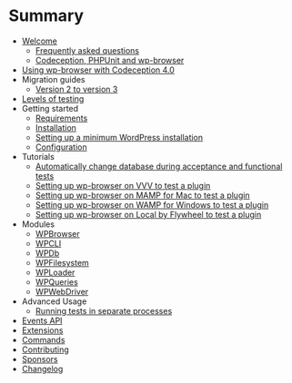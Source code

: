 # Summary	

* [Welcome](welcome.md)	
    * [Frequently asked questions](faq.md)	
    * [Codeception, PHPUnit and wp-browser](codeception-phpunit-and-wpbrowser.md)	
* [Using wp-browser with Codeception 4.0](codeception-4-suport.md)
* Migration guides
    * [Version 2 to version 3](migration/from-version-2-to-version-3.md)
* [Levels of testing](levels-of-testing.md)	
* Getting started	
    * [Requirements](requirements.md)	
    * [Installation](installation.md)	
    * [Setting up a minimum WordPress installation](setting-up-minimum-wordpress-installation.md)	
    * [Configuration](configuration.md)	
* Tutorials	
    * [Automatically change database during acceptance and functional tests](tutorials/automatically-change-db-in-tests.md)	
    * [Setting up wp-browser on VVV to test a plugin](tutorials/vvv-setup.md)	
    * [Setting up wp-browser on MAMP for Mac to test a plugin](tutorials/mamp-mac-setup.md)	
    * [Setting up wp-browser on WAMP for Windows to test a plugin](tutorials/wamp-setup.md)	
    * [Setting up wp-browser on Local by Flywheel to test a plugin](tutorials/local-flywheel-setup.md)	
* Modules	
    * [WPBrowser](modules/WPBrowser.md)	
    * [WPCLI](modules/WPCLI.md)	
    * [WPDb](modules/WPDb.md)	
    * [WPFilesystem](modules/WPFilesystem.md)	
    * [WPLoader](modules/WPLoader.md)	
    * [WPQueries](modules/WPQueries.md)	
    * [WPWebDriver](modules/WPWebDriver.md)	
* Advanced Usage
    * [Running tests in separate processes](advanced/run-in-separate-process.md)
* [Events API](events-api.md)
* [Extensions](extensions.md)	
* [Commands](commands.md)	
* [Contributing](contributing.md)	
* [Sponsors](sponsors.md)
* [Changelog](https://github.com/lucatume/wp-browser/blob/master/CHANGELOG.md)
